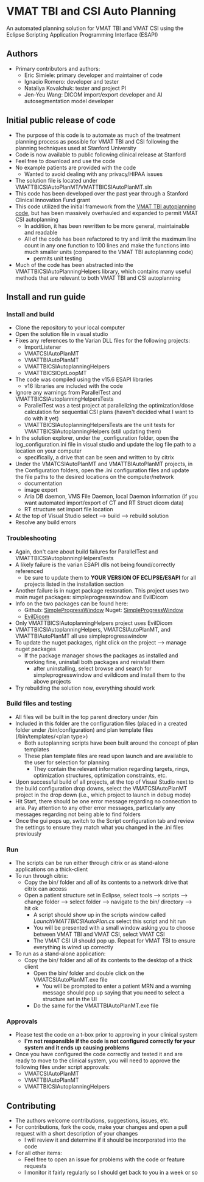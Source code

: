 # VMAT TBI and CSI Auto Planning

An automated planning solution for VMAT TBI and VMAT CSI using the Eclipse Scripting Application Programming Interface (ESAPI)

## Authors
- Primary contributors and authors:
	- Eric Simiele: primary developer and maintainer of code
	- Ignacio Romero: developer and tester
	- Nataliya Kovalchuk: tester and project PI
	- Jen-Yeu Wang: DICOM import/export developer and AI autosegmentation model developer

## Initial public release of code
- The purpose of this code is to automate as much of the treatment planning process as possible for VMAT TBI and CSI following the planning techniques used at Stanford University
- Code is now available to public following clinical release at Stanford
- Feel free to download and use the code
- No example patients are provided with the code
	- Wanted to avoid dealing with any privacy/HIPAA issues
- The solution file is located under VMATTBICSIAutoPlanMT/VMATTBICSIAutoPlanMT.sln
- This code has been developed over the past year through a Stanford Clinical Innovation Fund grant
- This code utilized the initial framework from the [VMAT TBI autoplanning code](https://github.com/esimiele/VMAT-TBI), but has been massively overhauled and expanded to permit VMAT CSI autoplanning
	- In addition, it has been rewritten to be more general, maintainable and readable
	- All of the code has been refactored to try and limit the maximum line count in any one function to 100 lines and make the functions into much smaller units (compared to the VMAT TBI autoplanning code)
		- permits unit testing
- Much of the code has been abstracted into the VMATTBICSIAutoPlanningHelpers library, which contains many useful methods that are relevant to both VMAT TBI and CSI autoplanning

## Install and run guide
### Install and build
- Clone the repository to your local computer
- Open the solution file in visual studio
- Fixes any references to the Varian DLL files for the following projects:
	- ImportListener
	- VMATCSIAutoPlanMT
	- VMATTBIAutoPlanMT
	- VMATTBICSIAutoplanningHelpers
	- VMATTBICSIOptLoopMT
- The code was compiled using the v15.6 ESAPI libraries
	- v16 libraries are included with the code
- Ignore any warnings from ParallelTest and VMATTBICSIAutoplanningHelpersTests
	- ParallelTest was a test project at parallelizing the optimization/dose calculation for sequential CSI plans (haven't decided what I want to do with it yet)
	- VMATTBICSIAutoplanningHelpersTests are the unit tests for VMATTBICSIAutoplanningHelpers (still updating them)
- In the solution explorer, under the \_configuration folder, open the log_configuration.ini file in visual studio and update the log file path to a location on your computer
	- specifically, a drive that can be seen and written to by citrix
- Under the VMATCSIAutoPlanMT and VMATTBIAutoPlanMT projects, in the Configuration folders, open the .ini configuration files and update the file paths to the desired locations on the computer/network
	- documentation
	- image export
	- Aria DB daemon, VMS File Daemon, local Daemon information (if you want automated import/export of CT and RT Struct dicom data)
	- RT structure set import file location
- At the top of Visual Studio select --> build --> rebuild solution
- Resolve any build errors

### Troubleshooting
- Again, don't care about build failures for ParallelTest and VMATTBICSIAutoplanningHelpersTests
- A likely failure is the varian ESAPI dlls not being found/correctly referenced
	- be sure to update them to **YOUR VERSION OF ECLIPSE/ESAPI** for all projects listed in the installation section
- Another failure is in nuget package restoration. This project uses two main nuget packages: simpleprogresswindow and EvilDicom
- Info on the two packages can be found here:
	- Github: [SimpleProgressWindow](https://github.com/esimiele/SimpleProgressWindow) Nuget: [SimpleProgressWindow](https://www.codecademy.com/resources/docs/markdown/links)
	- [EvilDicom](https://github.com/rexcardan/Evil-DICOM) 
- Only VMATTBICSIAutoplanningHelpers project uses EvilDicom
- VMATTBICSIAutoplanningHelpers, VMATCSIAutoPlanMT, and VMATTBIAutoPlanMT all use simpleprogresswindow
- To update the nuget packages, right click on the project --> manage nuget packages
	- If the package manager shows the packages as installed and working fine, uninstall both packages and reinstall them
		- after uninstalling, select browse and search for simpleprogresswindow and evildicom and install them to the above projects
- Try rebuilding the solution now, everything should work

### Build files and testing
- All files will be built in the top parent directory under /bin
- Included in this folder are the configuration files (placed in a created folder under /bin/configuration) and plan template files (/bin/templates/\<plan type\>)
	- Both autoplanning scripts have been built around the concept of plan templates
	- These plan template files are read upon launch and are available to the user for selection for planning
		- They contain the relevant information regarding targets, rings, optimization structures, optimization constraints, etc.
- Upon successful build of all projects, at the top of Visual Studio next to the build configuration drop downs, select the VMATCSIAutoPlanMT project in the drop down (i.e., which project to launch in debug mode)
- Hit Start, there should be one error message regarding no connection to aria. Pay attention to any other error messages, particularly any messages regarding not being able to find folders
- Once the gui pops up, switch to the Script configuration tab and review the settings to ensure they match what you changed in the .ini files previously

### Run
- The scripts can be run either through citrix or as stand-alone applications on a thick-client
- To run through citrix:
	- Copy the bin/ folder and all of its contents to a network drive that citrix can access
	- Open a patient structure set in Eclipse, select tools --> scripts --> change folder --> select folder --> navigate to the bin/ directory --> hit ok
		- A script should show up in the scripts window called *LaunchVMATTBICSIAutoPlan.cs* select this script and hit run
		- You will be presented with a small window asking you to choose between VMAT TBI and VMAT CSI, select VMAT CSI
		- The VMAT CSI UI should pop up. Repeat for VMAT TBI to ensure everything is wired up correctly
- To run as a stand-alone application:
	- Copy the bin/ folder and all of its contents to the desktop of a thick client
		- Open the bin/ folder and double click on the VMATCSIAutoPlanMT.exe file
			- You will be prompted to enter a patient MRN and a warning message should pop up saying that you need to select a structure set in the UI
		- Do the same for the VMATTBIAutoPlanMT.exe file

### Approvals
- Please test the code on a t-box prior to approving in your clinical system
	- **I'm not responsible if the code is not configured correctly for your system and it ends up causing problems**
- Once you have configured the code correctly and tested it and are ready to move to the clinical system, you will need to approve the following files under script approvals:
	- VMATCSIAutoPlanMT
	- VMATTBIAutoPlanMT
	- VMATTBICSIAutoplanningHelpers

## Contributing
- The authors welcome contributions, suggestions, issues, etc.
- For contributions, fork the code, make your changes and open a pull request with a short description of your changes
	- I will review it and determine if it should be incorporated into the code
- For all other items:
	- Feel free to open an issue for problems with the code or feature requests
	- I monitor it fairly regularly so I should get back to you in a week or so